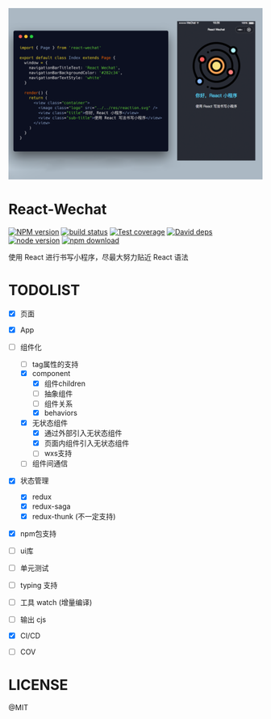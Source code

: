 ![](https://github.com/215566435/react-wechat/blob/master/docs/demo_page_2.png)

# React-Wechat
[![NPM version][npm-image]][npm-url]
[![build status][travis-image]][travis-url]
[![Test coverage][coveralls-image]][coveralls-url]
[![David deps][david-image]][david-url]
[![node version][node-image]][node-url]
[![npm download][download-image]][download-url]

[npm-image]: https://img.shields.io/npm/v/react-wechat.svg?style=flat-square
[npm-url]: https://npmjs.org/package/react-wechat
[travis-image]: https://img.shields.io/travis/215566435/react-wechat.svg?style=flat-square
[travis-url]: https://travis-ci.org/215566435/react-wechat
[coveralls-image]: https://img.shields.io/coveralls/215566435/react-wechat.svg?style=flat-square
[coveralls-url]: https://coveralls.io/r/215566435/react-wechat?branch=master
[david-image]: https://img.shields.io/david/215566435/react-wechat.svg?style=flat-square
[david-url]: https://david-dm.org/215566435/react-wechat
[node-image]: https://img.shields.io/badge/node.js-%3E=_8.0-green.svg?style=flat-square
[node-url]: http://nodejs.org/download/
[download-image]: https://img.shields.io/npm/dm/react-wechat.svg?style=flat-square
[download-url]: https://npmjs.org/package/react-wechat




使用 React 进行书写小程序，尽最大努力贴近 React 语法

# TODOLIST

- [x] 页面
- [x] App
- [ ] 组件化
   - [ ] tag属性的支持
   - [x] component
      - [x] 组件children
      - [ ] 抽象组件
      - [ ] 组件关系
      - [x] behaviors
   - [x] 无状态组件
      - [x] 通过外部引入无状态组件
      - [x] 页面内组件引入无状态组件
      - [ ] wxs支持
   - [ ] 组件间通信
- [x] 状态管理
   - [x] redux
   - [x] redux-saga
   - [x] redux-thunk (不一定支持)
- [x] npm包支持
- [ ] ui库 
- [ ] 单元测试
- [ ] typing 支持
- [ ] 工具 watch (增量编译)
- [ ] 输出 cjs
- [x] CI/CD
- [ ] COV



# LICENSE

@MIT
